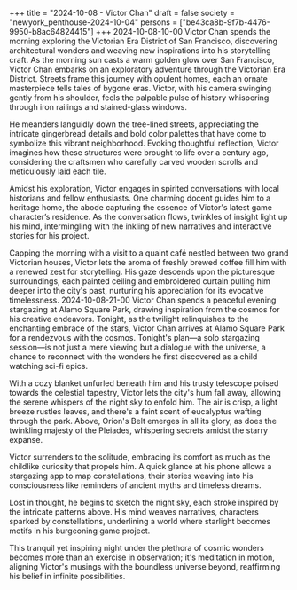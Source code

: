 +++
title = "2024-10-08 - Victor Chan"
draft = false
society = "newyork_penthouse-2024-10-04"
persons = ["be43ca8b-9f7b-4476-9950-b8ac64824415"]
+++
2024-10-08-10-00
Victor Chan spends the morning exploring the Victorian Era District of San Francisco, discovering architectural wonders and weaving new inspirations into his storytelling craft.
As the morning sun casts a warm golden glow over San Francisco, Victor Chan embarks on an exploratory adventure through the Victorian Era District. Streets frame this journey with opulent homes, each an ornate masterpiece tells tales of bygone eras. Victor, with his camera swinging gently from his shoulder, feels the palpable pulse of history whispering through iron railings and stained-glass windows.

He meanders languidly down the tree-lined streets, appreciating the intricate gingerbread details and bold color palettes that have come to symbolize this vibrant neighborhood. Evoking thoughtful reflection, Victor imagines how these structures were brought to life over a century ago, considering the craftsmen who carefully carved wooden scrolls and meticulously laid each tile.

Amidst his exploration, Victor engages in spirited conversations with local historians and fellow enthusiasts. One charming docent guides him to a heritage home, the abode capturing the essence of Victor's latest game character’s residence. As the conversation flows, twinkles of insight light up his mind, intermingling with the inkling of new narratives and interactive stories for his project.

Capping the morning with a visit to a quaint café nestled between two grand Victorian houses, Victor lets the aroma of freshly brewed coffee fill him with a renewed zest for storytelling. His gaze descends upon the picturesque surroundings, each painted ceiling and embroidered curtain pulling him deeper into the city's past, nurturing his appreciation for its evocative timelessness.
2024-10-08-21-00
Victor Chan spends a peaceful evening stargazing at Alamo Square Park, drawing inspiration from the cosmos for his creative endeavors.
Tonight, as the twilight relinquishes to the enchanting embrace of the stars, Victor Chan arrives at Alamo Square Park for a rendezvous with the cosmos. Tonight's plan—a solo stargazing session—is not just a mere viewing but a dialogue with the universe, a chance to reconnect with the wonders he first discovered as a child watching sci-fi epics.

With a cozy blanket unfurled beneath him and his trusty telescope poised towards the celestial tapestry, Victor lets the city's hum fall away, allowing the serene whispers of the night sky to enfold him. The air is crisp, a light breeze rustles leaves, and there's a faint scent of eucalyptus wafting through the park. Above, Orion's Belt emerges in all its glory, as does the twinkling majesty of the Pleiades, whispering secrets amidst the starry expanse.

Victor surrenders to the solitude, embracing its comfort as much as the childlike curiosity that propels him. A quick glance at his phone allows a stargazing app to map constellations, their stories weaving into his consciousness like reminders of ancient myths and timeless dreams.

Lost in thought, he begins to sketch the night sky, each stroke inspired by the intricate patterns above. His mind weaves narratives, characters sparked by constellations, underlining a world where starlight becomes motifs in his burgeoning game project.

This tranquil yet inspiring night under the plethora of cosmic wonders becomes more than an exercise in observation; it's meditation in motion, aligning Victor's musings with the boundless universe beyond, reaffirming his belief in infinite possibilities.
